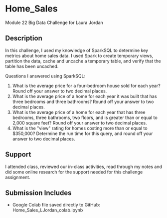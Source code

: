 # Home_Sales
Module 22 Big Data Challenge for Laura Jordan

## Description
In this challenge, I used my knowledge of SparkSQL to determine key metrics about home sales data. I used Spark to create temporary views, partition the data, cache and uncache a temporary table, and verify that the table has been uncached.

Questions I answered using SparkSQL:
  1. What is the average price for a four-bedroom house sold for each year? Round off your answer to two decimal places.
  2. What is the average price of a home for each year it was built that has three bedrooms and three bathrooms? Round off your answer to two decimal places.
  3. What is the average price of a home for each year that has three bedrooms, three bathrooms, two floors, and is greater than or equal to 2,000 square feet? Round off your answer to two decimal places.
  4. What is the "view" rating for homes costing more than or equal to $350,000? Determine the run time for this query, and round off your answer to two decimal places.

## Support
I attended class, reviewed our in-class activities, read through my notes and did some online research for the support needed for this challenge assignment. 

## Submission Includes
* Google Colab file saved directly to GitHub: Home_Sales_LJordan_colab.ipynb
